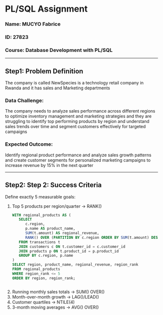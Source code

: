 # PL/SQL Assignment

  ### Name: MUCYO Fabrice
  ### ID: 27823
  ### Course: Database Development with PL/SQL


---


## Step1: Problem Definition
The company is called NewSpecies is a technology retail company in Rwanda and it has sales and Marketing departments 

### Data Challenge:
The company needs to analyze sales performance across different regions to optimize inventory management and 
marketing strategies and they are struggling to identify top performing products by region and understand 
sales trends over time and segment customers effectively for targeted campaigns

### Expected Outcome:
Identify regional product performance and analyze sales growth patterns and create customer segments for 
personalized marketing campaigns to increase revenue by 15% in the next quarter

---

## Step2: Step 2: Success Criteria
 Define exactly 5 measurable goals:
 1. Top 5 products per region/quarter → RANK()
    ```sql
    WITH regional_products AS (
       SELECT 
          c.region,
          p.name AS product_name,
          SUM(t.amount) AS regional_revenue,
          RANK() OVER (PARTITION BY c.region ORDER BY SUM(t.amount) DESC) AS region_rank
       FROM transactions t
       JOIN customers c ON t.customer_id = c.customer_id
       JOIN products p ON t.product_id = p.product_id
       GROUP BY c.region, p.name
    )
    SELECT region, product_name, regional_revenue, region_rank
    FROM regional_products
    WHERE region_rank <= 5
    ORDER BY region, region_rank;



 3. Running monthly sales totals → SUM() OVER()
 4. Month-over-month growth → LAG()/LEAD()
 5. Customer quartiles → NTILE(4)
 6. 3-month moving averages → AVG() OVER()
